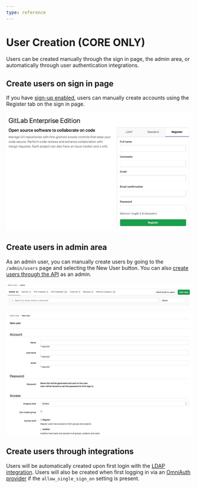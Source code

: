 ```yaml
---
type: reference
---
```


# User Creation **(CORE ONLY)**

Users can be created manually through the sign in page, the admin area, or automatically through user authentication integrations.

## Create users on sign in page

If you have [sign-up enabled](../user/admin_area/settings/sign_up_restrictions.md), users can manually create accounts using the Register tab on the sign in page.

![Register Tab](img/register_tab.png)

## Create users in admin area

As an admin user, you can manually create users by going to the `/admin/users` page and selecting the New User button. You can also [create users through the API](../api/users.md) as an admin.

![Admin User Button](img/admin_user_button.png)

![Admin User Form](img/admin_user_form.png)

## Create users through integrations

Users will be automatically created upon first login with the [LDAP integration](auth/ldap.md). Users will also be created when first logging in via an [OmniAuth provider](../integration/omniauth.md) if the `allow_single_sign_on` setting is present.
